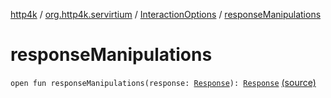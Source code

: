 [http4k](../../index.md) / [org.http4k.servirtium](../index.md) / [InteractionOptions](index.md) / [responseManipulations](./response-manipulations.md)

# responseManipulations

`open fun responseManipulations(response: `[`Response`](../../org.http4k.core/-response/index.md)`): `[`Response`](../../org.http4k.core/-response/index.md) [(source)](https://github.com/http4k/http4k/blob/master/http4k-testing-servirtium/src/main/kotlin/org/http4k/servirtium/InteractionOptions.kt#L9)